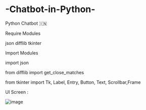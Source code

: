 # -Chatbot-in-Python-
Python Chatbot 🇮🇳

Require Modules

json
difflib
tkinter

Import Modules

import json

from difflib import get_close_matches

from tkinter import Tk, Label, Entry, Button, Text, Scrollbar,Frame


UI Screen : 


![image](https://user-images.githubusercontent.com/20369800/95033476-1207b980-06dc-11eb-9d2b-89c7e6c25cd0.png)
